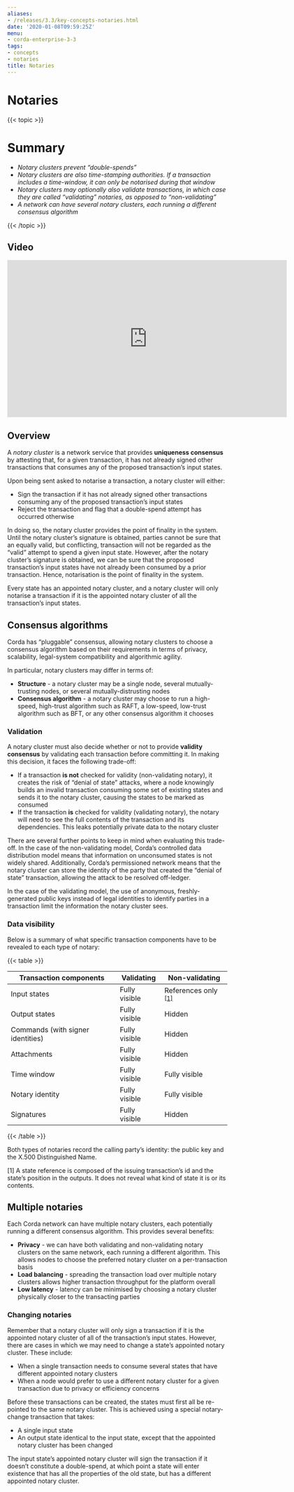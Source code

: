 ```yaml
---
aliases:
- /releases/3.3/key-concepts-notaries.html
date: '2020-01-08T09:59:25Z'
menu:
- corda-enterprise-3-3
tags:
- concepts
- notaries
title: Notaries
---
```



# Notaries


{{< topic >}}

# Summary


* *Notary clusters prevent “double-spends”*
* *Notary clusters are also time-stamping authorities. If a transaction includes a time-window, it can only be notarised during that window*
* *Notary clusters may optionally also validate transactions, in which case they are called “validating” notaries, as opposed to “non-validating”*
* *A network can have several notary clusters, each running a different consensus algorithm*


{{< /topic >}}

## Video

<iframe src="https://player.vimeo.com/video/214138458" width="640" height="360" frameborder="0" webkitallowfullscreen="true" mozallowfullscreen="true" allowfullscreen="true"></iframe>


<p></p>


## Overview

A *notary cluster* is a network service that provides **uniqueness consensus** by attesting that, for a given
transaction, it has not already signed other transactions that consumes any of the proposed transaction’s input states.

Upon being sent asked to notarise a transaction, a notary cluster will either:


* Sign the transaction if it has not already signed other transactions consuming any of the proposed transaction’s
input states
* Reject the transaction and flag that a double-spend attempt has occurred otherwise

In doing so, the notary cluster provides the point of finality in the system. Until the notary cluster’s signature is
obtained, parties cannot be sure that an equally valid, but conflicting, transaction will not be regarded as the
“valid” attempt to spend a given input state. However, after the notary cluster’s signature is obtained, we can be sure
that the proposed transaction’s input states have not already been consumed by a prior transaction. Hence, notarisation
is the point of finality in the system.

Every state has an appointed notary cluster, and a notary cluster will only notarise a transaction if it is the
appointed notary cluster of all the transaction’s input states.


## Consensus algorithms

Corda has “pluggable” consensus, allowing notary clusters to choose a consensus algorithm based on their requirements in
terms of privacy, scalability, legal-system compatibility and algorithmic agility.

In particular, notary clusters may differ in terms of:


* **Structure** - a notary cluster may be a single node, several mutually-trusting nodes, or several
mutually-distrusting nodes
* **Consensus algorithm** - a notary cluster may choose to run a high-speed, high-trust algorithm such as RAFT, a
low-speed, low-trust algorithm such as BFT, or any other consensus algorithm it chooses



### Validation

A notary cluster must also decide whether or not to provide **validity consensus** by validating each transaction
before committing it. In making this decision, it faces the following trade-off:


* If a transaction **is not** checked for validity (non-validating notary), it creates the risk of “denial of state” attacks, where a node
knowingly builds an invalid transaction consuming some set of existing states and sends it to the
notary cluster, causing the states to be marked as consumed
* If the transaction **is** checked for validity (validating notary), the notary will need to see the full contents of the transaction and
its dependencies. This leaks potentially private data to the notary cluster

There are several further points to keep in mind when evaluating this trade-off. In the case of the non-validating
model, Corda’s controlled data distribution model means that information on unconsumed states is not widely shared.
Additionally, Corda’s permissioned network means that the notary cluster can store the identity of the party that
created the “denial of state” transaction, allowing the attack to be resolved off-ledger.

In the case of the validating model, the use of anonymous, freshly-generated public keys instead of legal identities to
identify parties in a transaction limit the information the notary cluster sees.


### Data visibility

Below is a summary of what specific transaction components have to be revealed to each type of notary:


{{< table >}}

|Transaction components|Validating|Non-validating|
|-----------------------------------|---------------|-----------------------|
|Input states|Fully visible|References only <sup>[\[1\]](#key-concepts-notaries-id1)|
|Output states|Fully visible|Hidden|
|Commands (with signer identities)|Fully visible|Hidden|
|Attachments|Fully visible|Hidden|
|Time window|Fully visible|Fully visible|
|Notary identity|Fully visible|Fully visible|
|Signatures|Fully visible|Hidden|

{{< /table >}}

Both types of notaries record the calling party’s identity: the public key and the X.500 Distinguished Name.



<a name="key-concepts-notaries-id1"></a>

\[1\] 
A state reference is composed of the issuing transaction’s id and the state’s position in the outputs. It does not
reveal what kind of state it is or its contents.



## Multiple notaries

Each Corda network can have multiple notary clusters, each potentially running a different consensus algorithm. This
provides several benefits:


* **Privacy** - we can have both validating and non-validating notary clusters on the same network, each running a
different algorithm. This allows nodes to choose the preferred notary cluster on a per-transaction basis
* **Load balancing** - spreading the transaction load over multiple notary clusters allows higher transaction
throughput for the platform overall
* **Low latency** - latency can be minimised by choosing a notary cluster physically closer to the transacting parties


### Changing notaries

Remember that a notary cluster will only sign a transaction if it is the appointed notary cluster of all of the
transaction’s input states. However, there are cases in which we may need to change a state’s appointed notary cluster.
These include:


* When a single transaction needs to consume several states that have different appointed notary clusters
* When a node would prefer to use a different notary cluster for a given transaction due to privacy or efficiency
concerns

Before these transactions can be created, the states must first all be re-pointed to the same notary cluster. This is
achieved using a special notary-change transaction that takes:


* A single input state
* An output state identical to the input state, except that the appointed notary cluster has been changed

The input state’s appointed notary cluster will sign the transaction if it doesn’t constitute a double-spend, at which
point a state will enter existence that has all the properties of the old state, but has a different appointed notary
cluster.

